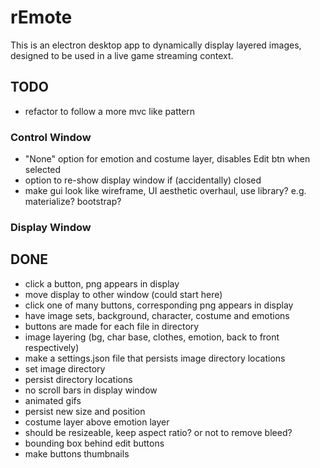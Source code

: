 # rEmote

This is an electron desktop app to dynamically display layered images, designed to be used in a live game streaming context.

## TODO

- refactor to follow a more mvc like pattern

### Control Window

- "None" option for emotion and costume layer, disables Edit btn when selected
- option to re-show display window if (accidentally) closed
- make gui look like wireframe, UI aesthetic overhaul, use library? e.g. materialize? bootstrap?

### Display Window


## DONE

- click a button, png appears in display
- move display to other window (could start here)
- click one of many buttons, corresponding png appears in display
- have image sets, background, character, costume and emotions
- buttons are made for each file in directory
- image layering (bg, char base, clothes, emotion, back to front respectively)
- make a settings.json file that persists image directory locations
- set image directory
- persist directory locations
- no scroll bars in display window
- animated gifs
- persist new size and position
- costume layer above emotion layer
- should be resizeable, keep aspect ratio? or not to remove bleed?
- bounding box behind edit buttons
- make buttons thumbnails